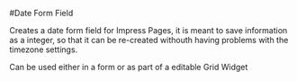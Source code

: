 #Date Form Field

Creates a date form field for Impress Pages, it is meant to save information as a integer,
so that it can be re-created withouth having problems with the timezone settings.

Can be used either in a form or as part of a editable Grid Widget 
